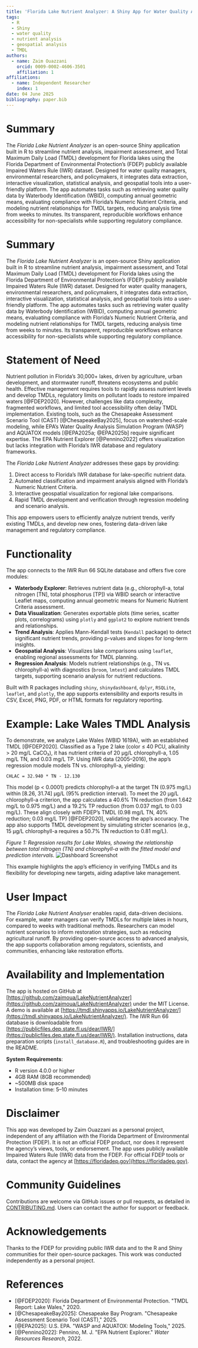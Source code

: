 ```yaml
---
title: 'Florida Lake Nutrient Analyzer: A Shiny App for Water Quality Assessment and TMDL Development'
tags:
  - R
  - Shiny
  - water quality
  - nutrient analysis
  - geospatial analysis
  - TMDL
authors:
  - name: Zaim Ouazzani
    orcid: 0009-0002-4606-3501
    affiliation: 1
affiliations:
  - name: Independent Researcher
    index: 1
date: 04 June 2025
bibliography: paper.bib
---
```


# Summary

The *Florida Lake Nutrient Analyzer* is an open-source Shiny application built in R to streamline nutrient analysis, impairment assessment, and Total Maximum Daily Load (TMDL) development for Florida lakes using the Florida Department of Environmental Protection’s (FDEP) publicly available Impaired Waters Rule (IWR) dataset. Designed for water quality managers, environmental researchers, and policymakers, it integrates data extraction, interactive visualization, statistical analysis, and geospatial tools into a user-friendly platform. The app automates tasks such as retrieving water quality data by Waterbody Identification (WBID), computing annual geometric means, evaluating compliance with Florida’s Numeric Nutrient Criteria, and modeling nutrient relationships for TMDL targets, reducing analysis time from weeks to minutes. Its transparent, reproducible workflows enhance accessibility for non-specialists while supporting regulatory compliance.

# Summary

The *Florida Lake Nutrient Analyzer* is an open-source Shiny application built in R to streamline nutrient analysis, impairment assessment, and Total Maximum Daily Load (TMDL) development for Florida lakes using the Florida Department of Environmental Protection’s (FDEP) publicly available Impaired Waters Rule (IWR) dataset. Designed for water quality managers, environmental researchers, and policymakers, it integrates data extraction, interactive visualization, statistical analysis, and geospatial tools into a user-friendly platform. The app automates tasks such as retrieving water quality data by Waterbody Identification (WBID), computing annual geometric means, evaluating compliance with Florida’s Numeric Nutrient Criteria, and modeling nutrient relationships for TMDL targets, reducing analysis time from weeks to minutes. Its transparent, reproducible workflows enhance accessibility for non-specialists while supporting regulatory compliance.

# Statement of Need

Nutrient pollution in Florida’s 30,000+ lakes, driven by agriculture, urban development, and stormwater runoff, threatens ecosystems and public health. Effective management requires tools to rapidly assess nutrient levels and develop TMDLs, regulatory limits on pollutant loads to restore impaired waters [@FDEP2020]. However, challenges like data complexity, fragmented workflows, and limited tool accessibility often delay TMDL implementation. Existing tools, such as the Chesapeake Assessment Scenario Tool (CAST) [@ChesapeakeBay2025], focus on watershed-scale modeling, while EPA’s Water Quality Analysis Simulation Program (WASP) and AQUATOX models [@EPA2025a; @EPA2025b] require significant expertise. The EPA Nutrient Explorer [@Pennino2022] offers visualization but lacks integration with Florida’s IWR database and regulatory frameworks. 

The *Florida Lake Nutrient Analyzer* addresses these gaps by providing:
1. Direct access to Florida’s IWR database for lake-specific nutrient data.
2. Automated classification and impairment analysis aligned with Florida’s Numeric Nutrient Criteria.
3. Interactive geospatial visualization for regional lake comparisons.
4. Rapid TMDL development and verification through regression modeling and scenario analysis.

This app empowers users to efficiently analyze nutrient trends, verify existing TMDLs, and develop new ones, fostering data-driven lake management and regulatory compliance.

# Functionality

The app connects to the IWR Run 66 SQLite database and offers five core modules:
- **Waterbody Explorer**: Retrieves nutrient data (e.g., chlorophyll-a, total nitrogen [TN], total phosphorus [TP]) via WBID search or interactive Leaflet maps, computing annual geometric means for Numeric Nutrient Criteria assessment.
- **Data Visualization**: Generates exportable plots (time series, scatter plots, correlograms) using `plotly` and `ggplot2` to explore nutrient trends and relationships.
- **Trend Analysis**: Applies Mann-Kendall tests (`Kendall` package) to detect significant nutrient trends, providing p-values and slopes for long-term insights.
- **Geospatial Analysis**: Visualizes lake comparisons using `leaflet`, enabling regional assessments for TMDL planning.
- **Regression Analysis**: Models nutrient relationships (e.g., TN vs. chlorophyll-a) with diagnostics (`broom`, `lmtest`) and calculates TMDL targets, supporting scenario analysis for nutrient reductions.

Built with R packages including `shiny`, `shinydashboard`, `dplyr`, `RSQLite`, `leaflet`, and `plotly`, the app supports extensibility and exports results in CSV, Excel, PNG, PDF, or HTML formats for regulatory reporting.

# Example: Lake Wales TMDL Analysis

To demonstrate, we analyze Lake Wales (WBID 1619A), with an established TMDL [@FDEP2020]. Classified as a Type 2 lake (color ≤ 40 PCU, alkalinity > 20 mg/L CaCO₃), it has nutrient criteria of 20 μg/L chlorophyll-a, 1.05 mg/L TN, and 0.03 mg/L TP. Using IWR data (2005–2016), the app’s regression module models TN vs. chlorophyll-a, yielding:


```
CHLAC = 32.940 * TN - 12.130
```

This model (p < 0.0001) predicts chlorophyll-a at the target TN (0.975 mg/L) within [8.26, 31.74] μg/L (95% prediction interval). To meet the 20 μg/L chlorophyll-a criterion, the app calculates a 40.6% TN reduction (from 1.642 mg/L to 0.975 mg/L) and a 19.2% TP reduction (from 0.037 mg/L to 0.03 mg/L). These align closely with FDEP’s TMDL (0.98 mg/L TN, 40% reduction; 0.03 mg/L TP) [@FDEP2020], validating the app’s accuracy. The app also supports TMDL development by simulating stricter scenarios (e.g., 15 μg/L chlorophyll-a requires a 50.7% TN reduction to 0.81 mg/L).

*Figure 1: Regression results for Lake Wales, showing the relationship between total nitrogen (TN) and chlorophyll-a with the fitted model and prediction intervals.* 
![Dashboard Screenshot](figures/regression_plot.png)

This example highlights the app’s efficiency in verifying TMDLs and its flexibility for developing new targets, aiding adaptive lake management.

# User Impact

The *Florida Lake Nutrient Analyser* enables rapid, data-driven decisions. For example, water managers can verify TMDLs for multiple lakes in hours, compared to weeks with traditional methods. Researchers can model nutrient scenarios to inform restoration strategies, such as reducing agricultural runoff. By providing open-source access to advanced analysis, the app supports collaboration among regulators, scientists, and communities, enhancing lake restoration efforts.

# Availability and Implementation

The app is hosted on GitHub at [https://github.com/zaimoua/LakeNutrientAnalyzer](https://github.com/zaimoua/LakeNutrientAnalyzer) under the MIT License. A demo is available at [https://tmdl.shinyapps.io/LakeNutrientAnalyzer/](https://tmdl.shinyapps.io/LakeNutrientAnalyzer/). The IWR Run 66 database is downloadable from [https://publicfiles.dep.state.fl.us/dear/IWR/](https://publicfiles.dep.state.fl.us/dear/IWR/). Installation instructions, data preparation scripts (`install_database.R`), and troubleshooting guides are in the README.

**System Requirements**:
- R version 4.0.0 or higher
- 4GB RAM (8GB recommended)
- ~500MB disk space
- Installation time: 5–10 minutes

# Disclaimer

This app was developed by Zaim Ouazzani as a personal project, independent of any affiliation with the Florida Department of Environmental Protection (FDEP). It is not an official FDEP product, nor does it represent the agency’s views, tools, or endorsement. The app uses publicly available Impaired Waters Rule (IWR) data from the FDEP. For official FDEP tools or data, contact the agency at [https://floridadep.gov](https://floridadep.gov).

# Community Guidelines

Contributions are welcome via GitHub issues or pull requests, as detailed in [CONTRIBUTING.md](https://github.com/zaimoua/LakeNutrientAnalyzer/blob/main/CONTRIBUTING.md). Users can contact the author for support or feedback.

# Acknowledgements

Thanks to the FDEP for providing public IWR data and to the R and Shiny communities for their open-source packages. This work was conducted independently as a personal project.

# References

- [@FDEP2020]: Florida Department of Environmental Protection. "TMDL Report: Lake Wales," 2020.
- [@ChesapeakeBay2025]: Chesapeake Bay Program. "Chesapeake Assessment Scenario Tool (CAST)," 2025.
- [@EPA2025]: U.S. EPA. "WASP and AQUATOX: Modeling Tools," 2025.
- [@Pennino2022]: Pennino, M. J. "EPA Nutrient Explorer." *Water Resources Research*, 2022.
